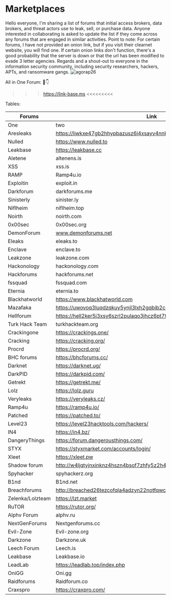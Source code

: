 # Marketplaces
Hello everyone, I'm sharing a list of forums that initial access brokers, data brokers, and threat actors use to leak, sell, or purchase data.
Anyone interested in collaborating is asked to update the list if they come across any forums that are engaged in similar activities.
Point to note: For certain forums, I have not provided an onion link, but if you visit their clearnet website, you will find one. 
If certain onion links don't function, there's a good probability that the server is down or that the url has been modified to evade 3 letter agencies.
Regards and a shout-out to everyone in the information security community, including security researchers, hackers, APTs, and ransomware gangs. 
![agorap26](https://github.com/intelshare/Marketplaces/assets/139314161/83a588c3-1d0c-4261-8064-489bf90390a2)

All in One Forum: 🤫👇
 >>> https://link-base.ms <<<<<<<<<


Tables:

|Forums|Link||
|---|---|---|
|One   |two   |three   |
Aresleaks |  https://liwkxe47gb2hhypbazusz6i4xsayv4nnkqceum2b25iyqbpacfhjlrqd.onion
Nulled | https://www.nulled.to 
Leakbase |https://leakbase.cc
Aletene |altenens.is
XSS |xss.is
RAMP |Ramp4u.io
Exploitin |exploit.in
Darkforum |darkforums.me
Sinisterly |sinister.ly 
Niflheim |niflheim.top 
Noirth |noirth.com 
0x00sec |0x00sec.org
DemonForum |www.demonforums.net
Eleaks |eleaks.to
Enclave |enclave.to
Leakzone |leakzone.com
Hackonology |hackonology.com
Hackforums |hackforums.net
fssquad |fssquad.com
Eternia |eternia.to
Blackhatworld |https://www.blackhatworld.com
Mazafaka |https://uwovoq3luqdzqkuy5ynjl3lxh2gqbib2ceb77kcbr47ww4oyqyiahuid.onion
Hellforum |https://hell2ker5i3xsy6szrl2pulaqo3jhcz6pt7ffdxtuqjqiycvmlkcddqd.onion/
Turk Hack Team |turkhackteam.org
Crackingone |https://crackings.one/
Cracking | https://cracking.org/
Procrd | https://procrd.org/
BHC forums |https://bhcforums.cc/
Darknet |https://darknet.ug/
DarkPID |https://darkpid.com/
Getrekt | https://getrekt.me/
Lolz |https://lolz.guru
Veryleaks |https://veryleaks.cz/
Ramp4u |https://ramp4u.io/
Patched |https://patched.to/
Level23 | https://level23hacktools.com/hackers/
IN4 |https://in4.bz/
DangeryThings |https://forum.dangerousthings.com/
STYX | https://styxmarket.com/accounts/login/
Xleet |https://xleet.pw
Shadow forum |http://w4ljqtyjnxinknz4hszn4bsof7zhfy5z2h4srfss4vvkoikiwz36o3id.onion/
Spyhacker |spyhackerz.org
B1nd |B1nd.net
Breachforums |http://breached26tezcofqla4adzyn22notfqwcac7gpbrleg4usehljwkgqd.onion/
Zelenka/Lolzteam |https://lzt.market
RuTOR |https://rutor.org/
Alphv Forum |alphv.ru
NextGenForums |Nextgenforums.cc
Evil-Zone |Evil-zone.org
Darkzone |Darkzone.uk
Leech Forum |Leech.is
Leakbase |Leakbase.io
LeadLab |https://leadlab.top/index.php
OniGG |Oni.gg
Raidforums|Raidforum.co
Craxspro |https://craxpro.com/


